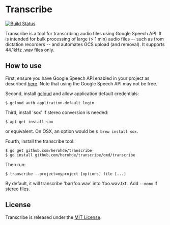 # Transcribe

[![Build Status](https://travis-ci.org/herohde/transcribe.svg?branch=master)](https://travis-ci.org/herohde/transcribe)

Transcribe is a tool for transcribing audio files using Google Speech API. It
is intended for bulk processing of large (> 1 min) audio files -- such as from
dictation recorders -- and automates GCS upload (and removal). It supports
44.1kHz .wav files only.

## How to use

First, ensure you have Google Speech API enabled in your project as described
[here](https://cloud.google.com/speech/docs/getting-started). Note that using
the Google Speech API may not be free.

Second, install
[gcloud](https://cloud.google.com/sdk/) and allow application default
credentials:
```
$ gcloud auth application-default login
```

Third, install 'sox' if stereo conversion is needed:
```
$ apt-get install sox
```
or equivalent. On OSX, an option would be `$ brew install sox`.

Fourth, install the transcribe tool:
```
$ go get github.com/herohde/transcribe
$ go install github.com/herohde/transcribe/cmd/transcribe
```

Then run:
```
$ transcribe --project=myproject [options] file [...]
```
By default, it will transcribe 'bar/foo.wav' into 'foo.wav.txt'. Add `--mono` if
stereo files.

## License

Transcribe is released under the [MIT License](http://opensource.org/licenses/MIT).
